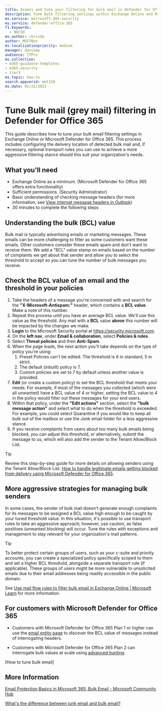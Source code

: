 ```yaml
---
title: Assess and tune your filtering for bulk mail in Defender for Office 365
description: Tune bulk filtering settings within Exchange Online and Microsoft Defender for Office 365
ms.service: microsoft-365-security
ms.service: defender-office-365
f1.keywords:
  - NOCSH
ms.author: chrisda
author: MSFTBen
ms.localizationpriority: medium
manager: dansimp
audience: ITPro
ms.collection:
- m365-guidance-templates
- m365-security
- tier3
ms.topic: how-to
search.appverid: met150
ms.date: 02/22/2023
---
```


# Tune Bulk mail (grey mail) filtering in Defender for Office 365

This guide describes how to tune your bulk email filtering settings in Exchange Online or Microsoft Defender for Office 365. This process includes configuring the delivery location of detected bulk mail and, if necessary, optional transport rules you can use to achieve a more aggressive filtering stance should this suit your organization's needs.

## What you'll need

- Exchange Online as a minimum. (Microsoft Defender for Office 365 offers extra functionality)
- Sufficient permissions. (Security Administrator)
- Basic understanding of checking message headers (for more information, see [View internet message headers in Outlook](https://support.microsoft.com/office/view-internet-message-headers-in-outlook-cd039382-dc6e-4264-ac74-c048563d212c))
- 30 minutes to complete the following steps

## Understanding the bulk (BCL) value

Bulk mail is typically advertising emails or marketing messages. These emails can be more challenging to filter as some customers want these emails. Other customers consider these emails spam and don't want to receive them. We add a "BCL" value stamp on emails based on the number of complaints we get about that sender and allow you to select the threshold to accept so you can tune the number of bulk messages you receive.

## Check the BCL value of an email and the threshold in your policies

1. Take the headers of a message you're concerned with and search for the **"X-Microsoft-Antispam:"** header, which contains a **BCL value**. Make a note of this number.
1. Repeat this process until you have an average BCL value. We'll use this value as the threshold. Any mail with a **BCL** value **above** this number will be impacted by the changes we make.
1. **Login** to the Microsoft Security portal at <https://security.microsoft.com>.
1. On the **left nav**, under **Email & collaboration**, select **Policies & rules**.
1. Select **Threat policies** and then **Anti-Spam**.
1. When the page loads, the next action you'll take depends on the type of policy you're using:
   1. Preset Policies can't be edited. The threshold is 6 in standard, 5 in strict.
   1. The default (inbuilt) policy is 7.
   1. Custom policies are set to 7 by default unless another value is provided.
1. **Edit** (or create a custom policy) to set the BCL threshold that meets your needs. For example, if most of the messages you collected (which were all unwanted) have a BCL value of 4 or higher, setting the BCL value to 4 in the policy would filter out these messages for your end users.
1. Within that policy, under the **"Edit actions"** section, select the **"bulk message action"** and select what to do when the threshold is exceeded. For example, you could select Quarantine if you would like to keep all bulk out of the mailbox or use the Junk email folder for a less aggressive stance.
1. If you receive complaints from users about too many bulk emails being blocked, you can adjust this threshold, or alternatively, submit the message to us, which will also add the sender to the Tenant Allow/Block List.

> [!TIP]
> Review this step-by-step guide for more details on allowing senders using the Tenant Allow/Block List: [How to handle legitimate emails getting blocked from delivery using Microsoft Defender for Office 365](how-to-handle-false-positives-in-microsoft-defender-for-office-365.md).

## More aggressive strategies for managing bulk senders

In some cases, the sender of bulk mail doesn't generate enough complaints for its messages to be assigned a BCL value high enough to be caught by your tuned threshold value. In this situation, it's possible to use transport rules to take an aggressive approach; however, use caution, as false positives (unwanted blocking) will occur. Tune the rules with exceptions and management to stay relevant for your organization's mail patterns.

> [!TIP]
> To better protect certain groups of users, such as your c-suite and priority accounts, you can create a specialized policy specifically scoped to them and set a higher BCL threshold, alongside a separate transport rule (if applicable). These groups of users might be more vulnerable to unsolicited emails due to their email addresses being readily accessible in the public domain.

See [Use mail flow rules to filter bulk email in Exchange Online | Microsoft Learn](/exchange/security-and-compliance/mail-flow-rules/use-rules-to-filter-bulk-mail) for more information.

## For customers with Microsoft Defender for Office 365

- Customers with Microsoft Defender for Office 365 Plan 1 or higher can use the [email entity page](https://techcommunity.microsoft.com/t5/microsoft-defender-for-office/introducing-the-email-entity-page-in-microsoft-defender-for/ba-p/2275420) to discover the BCL value of messages instead of interrogating headers.

- Customers with Microsoft Defender for Office 365 Plan 2 can interrogate bulk values at scale using [advanced hunting](../anti-spam-spam-vs-bulk-about.md#how-to-tune-bulk-email).

[How to tune bulk email]

## More Information

[Email Protection Basics in Microsoft 365: Bulk Email - Microsoft Community Hub](https://techcommunity.microsoft.com/t5/microsoft-defender-for-office/email-protection-basics-in-microsoft-365-bulk-email/ba-p/3445337)

[What's the difference between junk email and bulk email?](../anti-spam-spam-vs-bulk-about.md)
